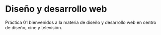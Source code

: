 # Diseño y desarrollo web
Práctica 01
bienvenidos a la materia de diseño y desarrollo web en centro de diseño, cine y televisión.
